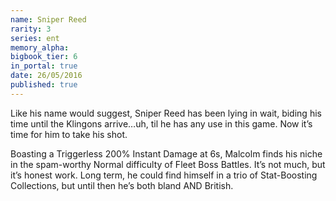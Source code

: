 ```yaml
---
name: Sniper Reed
rarity: 3
series: ent
memory_alpha:
bigbook_tier: 6
in_portal: true
date: 26/05/2016
published: true
---
```


Like his name would suggest, Sniper Reed has been lying in wait, biding his time until the Klingons arrive…uh, til he has any use in this game. Now it’s time for him to take his shot.

Boasting a Triggerless 200% Instant Damage at 6s, Malcolm finds his niche in the spam-worthy Normal difficulty of Fleet Boss Battles. It’s not much, but it’s honest work. Long term, he could find himself in a trio of Stat-Boosting Collections, but until then he’s both bland AND British.
